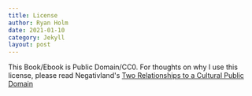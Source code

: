 ```yaml
---
title: License
author: Ryan Holm
date: 2021-01-10
category: Jekyll
layout: post
---
```


This Book/Ebook is Public Domain/CC0. For thoughts on why I use this license, please read Negativland's [Two Relationships to a Cultural Public Domain](https://scholarship.law.duke.edu/cgi/viewcontent.cgi?article=1280&context=lcp)